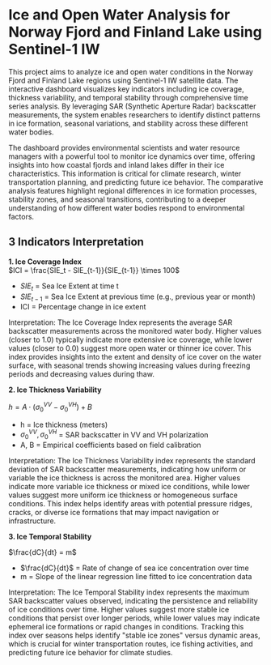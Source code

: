 # **Ice and Open Water Analysis for Norway Fjord and Finland Lake using Sentinel-1 IW**
This project aims to analyze ice and open water conditions in the Norway Fjord and Finland Lake regions using Sentinel-1 IW satellite data. The interactive dashboard visualizes key indicators including ice coverage, thickness variability, and temporal stability through comprehensive time series analysis. By leveraging SAR (Synthetic Aperture Radar) backscatter measurements, the system enables researchers to identify distinct patterns in ice formation, seasonal variations, and stability across these different water bodies.

The dashboard provides environmental scientists and water resource managers with a powerful tool to monitor ice dynamics over time, offering insights into how coastal fjords and inland lakes differ in their ice characteristics. This information is critical for climate research, winter transportation planning, and predicting future ice behavior. The comparative analysis features highlight regional differences in ice formation processes, stability zones, and seasonal transitions, contributing to a deeper understanding of how different water bodies respond to environmental factors.

## 3 Indicators Interpretation

**1. Ice Coverage Index**
\
$ICI = \frac{SIE_t - SIE_{t-1}}{SIE_{t-1}} \times 100$

- $SIE_t$ = Sea Ice Extent at time t
- $SIE_{t-1}$ = Sea Ice Extent at previous time (e.g., previous year or month)
- ICI = Percentage change in ice extent

Interpretation: The Ice Coverage Index represents the average SAR backscatter measurements across the monitored water body. Higher values (closer to 1.0) typically indicate more extensive ice coverage, while lower values (closer to 0.0) suggest more open water or thinner ice cover. This index provides insights into the extent and density of ice cover on the water surface, with seasonal trends showing increasing values during freezing periods and decreasing values during thaw.

**2. Ice Thickness Variability**

$h = A \cdot (\sigma_0^{VV} - \sigma_0^{VH}) + B$

- h = Ice thickness (meters)
- $\sigma_0^{VV}, \sigma_0^{VH}$ = SAR backscatter in VV and VH polarization
- A, B = Empirical coefficients based on field calibration

Interpretation: The Ice Thickness Variability index represents the standard deviation of SAR backscatter measurements, indicating how uniform or variable the ice thickness is across the monitored area. Higher values indicate more variable ice thickness or mixed ice conditions, while lower values suggest more uniform ice thickness or homogeneous surface conditions. This index helps identify areas with potential pressure ridges, cracks, or diverse ice formations that may impact navigation or infrastructure.

**3. Ice Temporal Stability**

$\frac{dC}{dt} = m$

- $\frac{dC}{dt}$ = Rate of change of sea ice concentration over time
- m = Slope of the linear regression line fitted to ice concentration data

Interpretation: The Ice Temporal Stability index represents the maximum SAR backscatter values observed, indicating the persistence and reliability of ice conditions over time. Higher values suggest more stable ice conditions that persist over longer periods, while lower values may indicate ephemeral ice formations or rapid changes in conditions. Tracking this index over seasons helps identify "stable ice zones" versus dynamic areas, which is crucial for winter transportation routes, ice fishing activities, and predicting future ice behavior for climate studies.
